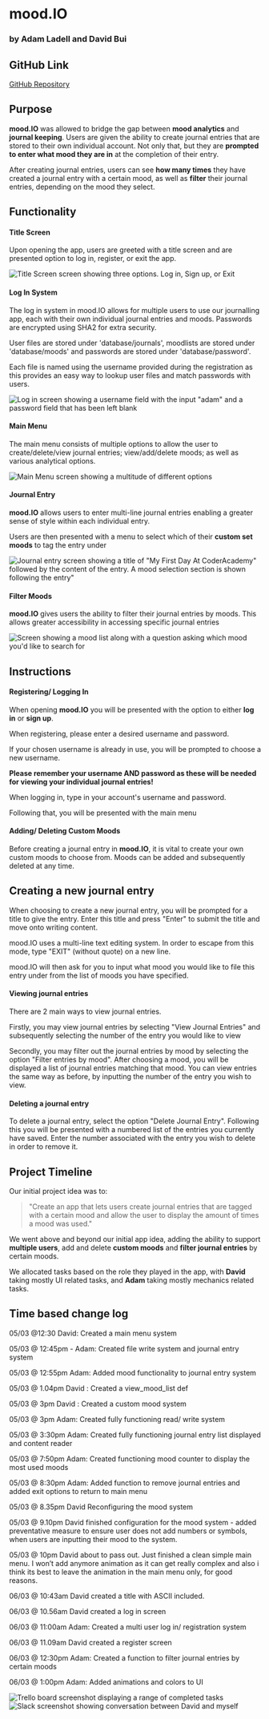 # mood.IO
### by Adam Ladell and David Bui

## GitHub Link
[GitHub Repository](https://www.github.com/en3on/mood-journal-app)

## Purpose
**mood.IO** was allowed to bridge the gap between **mood analytics** and **journal keeping**.
Users are given the ability to create journal entries that are stored to their own individual account.
Not only that, but they are **prompted to enter what mood they are in** at the completion of their entry.

After creating journal entries, users can see **how many times** they have created a journal entry with a certain mood, as well as **filter** their journal entries, depending on the mood they select.


## Functionality
#### Title Screen
Upon opening the app, users are greeted with a title screen and are presented option to log in, register, or exit the app.

![Title Screen screen showing three options. Log in, Sign up, or Exit](docs/Title_Screen.png)

#### Log In System
The log in system in mood.IO allows for multiple users to use our journalling app, each with their own individual journal entries and moods. Passwords are encrypted using SHA2 for extra security.

User files are stored under 'database/journals', moodlists are stored under 'database/moods' and passwords are stored under 'database/password'.

Each file is named using the username provided during the registration as this provides an easy way to lookup user files and match passwords with users.

![Log in screen showing a username field with the input "adam" and a password field that has been left blank](docs/log_in_screen.png)

#### Main Menu
The main menu consists of multiple options to allow the user to create/delete/view journal entries; view/add/delete moods; as well as various analytical options.

![Main Menu screen showing a multitude of different options](docs/main_menu.png)

#### Journal Entry
**mood.IO** allows users to enter multi-line journal entries enabling a greater sense of style within each individual entry.

Users are then presented with a menu to select which of their **custom set moods** to tag the entry under

![Journal entry screen showing a title of "My First Day At CoderAcademy" followed by the content of the entry. A mood selection section is shown following the entry"](docs/journal_entry)

#### Filter Moods
**mood.IO** gives users the ability to filter their journal entries by moods. This allows greater accessibility in accessing specific journal entries


![Screen showing a mood list along with a question asking which mood you'd like to search for](docs/filter_screen.png)



## Instructions

#### Registering/ Logging In
When opening **mood.IO** you will be presented with the option to either **log in** or **sign up**.

When registering, please enter a desired username and password.

If your chosen username is already in use, you will be prompted to choose a new username.

**Please remember your username AND password as these will be needed for viewing your individual journal entries!**

When logging in, type in your account's username and password.

Following that, you will be presented with the main menu



#### Adding/ Deleting Custom Moods
Before creating a journal entry in **mood.IO**, it is vital to create your own custom moods to choose from. Moods can be added and subsequently deleted at any time.



## Creating a new journal entry
When choosing to create a new journal entry, you will be prompted for a title to give the entry.
Enter this title and press "Enter" to submit the title and move onto writing content.

mood.IO uses a multi-line text editing system. In order to escape from this mode, type "EXIT" (without quote) on a new line.

mood.IO will then ask for you to input what mood you would like to file this entry under from the list of moods you have specified.



#### Viewing journal entries
There are 2 main ways to view journal entries.

Firstly, you may view journal entries by selecting "View Journal Entries" and subsequently selecting the number of the entry you would like to view

Secondly, you may filter out the journal entries by mood by selecting the option "Filter entries by mood". After choosing a mood, you will be displayed a list of journal entries matching that mood. You can view entries the same way as before, by inputting the number of the entry you wish to view.



#### Deleting a journal entry
To delete a journal entry, select the option "Delete Journal Entry".
Following this you will be presented with a numbered list of the entries you currently have saved. 
Enter the number associated with the entry you wish to delete in order to remove it.



## Project Timeline
Our initial project idea was to:

> "Create an app that lets users create journal entries that are tagged with a certain mood and allow the user to display the amount of times a mood was used."

We went above and beyond our initial app idea, adding the ability to support **multiple users**, add and delete **custom moods** and **filter journal entries** by certain moods.

We allocated tasks based on the role they played in the app, with **David** taking mostly UI related tasks, and **Adam** taking mostly mechanics related tasks.



## Time based change log

05/03 @12:30 David: Created a main menu system

05/03 @ 12:45pm - Adam: Created file write system and journal entry system

05/03 @ 12:55pm Adam: Added mood functionality to journal entry system

05/03 @ 1.04pm David : Created a view_mood_list def

05/03 @ 3pm David : Created a custom mood system

05/03 @ 3pm Adam: Created fully functioning read/ write system

05/03 @ 3:30pm Adam: Created fully functioning journal entry list displayed and content reader

05/03 @ 7:50pm Adam: Created functioning mood counter to display the most used moods

05/03 @ 8:30pm Adam: Added function to remove journal entries and added exit options to return to main menu
 
05/03 @ 8.35pm David Reconfiguring the mood system

05/03 @ 9.10pm David finished configuration for the mood system - added preventative measure to ensure user does not add numbers or symbols, when users are inputting their mood to the system. 

05/03 @ 10pm David about to pass out. Just finished a clean simple main menu. I won’t add anymore animation as it can get really complex and also i think its best to leave the animation in the main menu only, for good reasons.


06/03 @ 10:43am David created a title with ASCII included.

06/03 @ 10.56am David created a log in screen

06/03 @ 11:00am Adam: Created a multi user log in/ registration system

06/03 @ 11.09am David created a register screen

06/03 @ 12:30pm Adam: Created a function to filter journal entries by certain moods

06/03 @ 1:00pm Adam: Added animations and colors to UI




![Trello board screenshot displaying a range of completed tasks](docs/trello.png)
![Slack screenshot showing conversation between David and myself](docs/slack.png)
